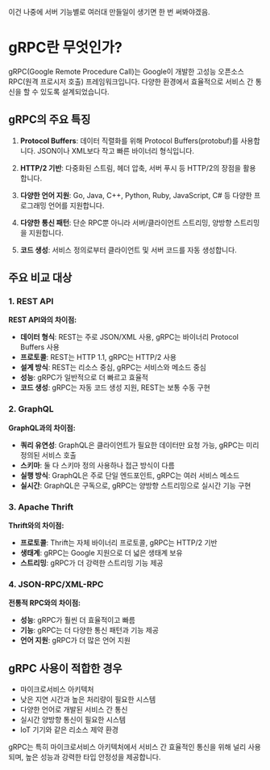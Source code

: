 이건 나중에 서버 기능별로 여러대 만들일이 생기면 한 번 써봐야겠음.

# gRPC란 무엇인가?

gRPC(Google Remote Procedure Call)는 Google이 개발한 고성능 오픈소스 RPC(원격 프로시저 호출) 프레임워크입니다. 다양한 환경에서 효율적으로 서비스 간 통신을 할 수 있도록 설계되었습니다.

## gRPC의 주요 특징

1. **Protocol Buffers**: 데이터 직렬화를 위해 Protocol Buffers(protobuf)를 사용합니다. JSON이나 XML보다 작고 빠른 바이너리 형식입니다.

2. **HTTP/2 기반**: 다중화된 스트림, 헤더 압축, 서버 푸시 등 HTTP/2의 장점을 활용합니다.

3. **다양한 언어 지원**: Go, Java, C++, Python, Ruby, JavaScript, C# 등 다양한 프로그래밍 언어를 지원합니다.

4. **다양한 통신 패턴**: 단순 RPC뿐 아니라 서버/클라이언트 스트리밍, 양방향 스트리밍을 지원합니다.

5. **코드 생성**: 서비스 정의로부터 클라이언트 및 서버 코드를 자동 생성합니다.

## 주요 비교 대상

### 1. REST API

**REST API와의 차이점:**

- **데이터 형식**: REST는 주로 JSON/XML 사용, gRPC는 바이너리 Protocol Buffers 사용
- **프로토콜**: REST는 HTTP 1.1, gRPC는 HTTP/2 사용
- **설계 방식**: REST는 리소스 중심, gRPC는 서비스와 메소드 중심
- **성능**: gRPC가 일반적으로 더 빠르고 효율적
- **코드 생성**: gRPC는 자동 코드 생성 지원, REST는 보통 수동 구현

### 2. GraphQL

**GraphQL과의 차이점:**

- **쿼리 유연성**: GraphQL은 클라이언트가 필요한 데이터만 요청 가능, gRPC는 미리 정의된 서비스 호출
- **스키마**: 둘 다 스키마 정의 사용하나 접근 방식이 다름
- **실행 방식**: GraphQL은 주로 단일 엔드포인트, gRPC는 여러 서비스 메소드
- **실시간**: GraphQL은 구독으로, gRPC는 양방향 스트리밍으로 실시간 기능 구현

### 3. Apache Thrift

**Thrift와의 차이점:**

- **프로토콜**: Thrift는 자체 바이너리 프로토콜, gRPC는 HTTP/2 기반
- **생태계**: gRPC는 Google 지원으로 더 넓은 생태계 보유
- **스트리밍**: gRPC가 더 강력한 스트리밍 기능 제공

### 4. JSON-RPC/XML-RPC

**전통적 RPC와의 차이점:**

- **성능**: gRPC가 훨씬 더 효율적이고 빠름
- **기능**: gRPC는 더 다양한 통신 패턴과 기능 제공
- **언어 지원**: gRPC가 더 많은 언어 지원

## gRPC 사용이 적합한 경우

- 마이크로서비스 아키텍처
- 낮은 지연 시간과 높은 처리량이 필요한 시스템
- 다양한 언어로 개발된 서비스 간 통신
- 실시간 양방향 통신이 필요한 시스템
- IoT 기기와 같은 리소스 제약 환경

gRPC는 특히 마이크로서비스 아키텍처에서 서비스 간 효율적인 통신을 위해 널리 사용되며, 높은 성능과 강력한 타입 안정성을 제공합니다.
